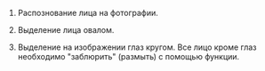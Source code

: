 1. Распознование лица на фотографии.

2. Выделение лица овалом.

3. Выделение на изображении глаз кругом. Все лицо кроме глаз необходимо "заблюрить" (размыть) с помощью функции.
